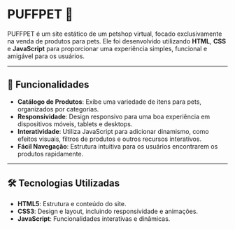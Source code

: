 # PUFFPET 🐾

PUFFPET é um site estático de um petshop virtual, focado exclusivamente na venda de produtos para pets. Ele foi desenvolvido utilizando **HTML**, **CSS** e **JavaScript** para proporcionar uma experiência simples, funcional e amigável para os usuários.

---

## 🌟 Funcionalidades

- **Catálogo de Produtos**: Exibe uma variedade de itens para pets, organizados por categorias.
- **Responsividade**: Design responsivo para uma boa experiência em dispositivos móveis, tablets e desktops.
- **Interatividade**: Utiliza JavaScript para adicionar dinamismo, como efeitos visuais, filtros de produtos e outros recursos interativos.
- **Fácil Navegação**: Estrutura intuitiva para os usuários encontrarem os produtos rapidamente.

---

## 🛠️ Tecnologias Utilizadas

- **HTML5**: Estrutura e conteúdo do site.
- **CSS3**: Design e layout, incluindo responsividade e animações.
- **JavaScript**: Funcionalidades interativas e dinâmicas.


